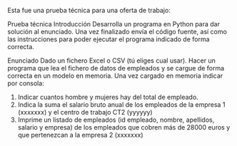 Esta fue una prueba técnica para una oferta de trabajo:

Prueba técnica
Introducción
Desarrolla un programa en Python para dar solución al enunciado. Una vez finalizado envía
el código fuente, así como las instrucciones para poder ejecutar el programa indicado de
forma correcta.

Enunciado
Dado un fichero Excel o CSV (tú eliges cual usar).
Hacer un programa que lea el fichero de datos de empleados y se cargue de forma correcta
en un modelo en memoria.
Una vez cargado en memoria indicar por consola:
1. Indicar cuantos hombre y mujeres hay del total de empleado.
2. Indica la suma el salario bruto anual de los empleados de la empresa 1 (xxxxxxx)
y el centro de trabajo CT2 (yyyyyy)
3. Imprime un listado de empleados (id empleado, nombre, apellidos, salario y
empresa) de los empleados que cobren más de 28000 euros y que pertenezcan a la
empresa 2 (xxxxxxx)
